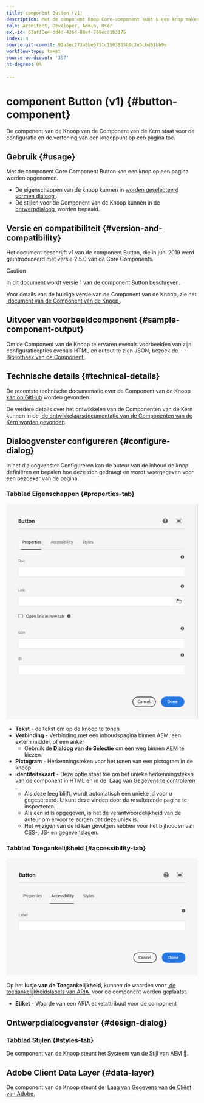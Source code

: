 ```yaml
---
title: component Button (v1)
description: Met de component Knop Core-component kunt u een knop maken en weergeven.
role: Architect, Developer, Admin, User
exl-id: 63af16e4-dd4d-426d-88ef-769ecd1b3175
index: n
source-git-commit: 92a3ec273a5be6751c1503835b9c2e5cbd61bb9e
workflow-type: tm+mt
source-wordcount: '397'
ht-degree: 0%

---
```



# component Button (v1) {#button-component}

De component van de Knoop van de Component van de Kern staat voor de configuratie en de vertoning van een knooppunt op een pagina toe.

## Gebruik {#usage}

Met de component Core Component Button kan een knop op een pagina worden opgenomen.

* De eigenschappen van de knoop kunnen in [&#x200B; worden geselecteerd vormen dialoog &#x200B;](#configure-dialog).
* De stijlen voor de Component van de Knoop kunnen in de [&#x200B; ontwerpdialoog &#x200B;](#design-dialog) worden bepaald.

## Versie en compatibiliteit {#version-and-compatibility}

Het document beschrijft v1 van de component Button, die in juni 2019 werd geïntroduceerd met versie 2.5.0 van de Core Components.

>[!CAUTION]
>
>In dit document wordt versie 1 van de component Button beschreven.
>
>Voor details van de huidige versie van de Component van de Knoop, zie het [&#x200B; document van de Component van de Knoop &#x200B;](/help/components/button.md).

## Uitvoer van voorbeeldcomponent {#sample-component-output}

Om de Component van de Knoop te ervaren evenals voorbeelden van zijn configuratieopties evenals HTML en output te zien JSON, bezoek de [&#x200B; Bibliotheek van de Component &#x200B;](https://adobe.com/go/aem_cmp_library_button).

## Technische details {#technical-details}

De recentste technische documentatie over de Component van de Knoop [&#x200B; kan op GitHub &#x200B;](https://adobe.com/go/aem_cmp_tech_button_v1) worden gevonden.

De verdere details over het ontwikkelen van de Componenten van de Kern kunnen in de [&#x200B; de ontwikkelaarsdocumentatie van de Componenten van de Kern worden gevonden &#x200B;](/help/developing/overview.md).

## Dialoogvenster configureren {#configure-dialog}

In het dialoogvenster Configureren kan de auteur van de inhoud de knop definiëren en bepalen hoe deze zich gedraagt en wordt weergegeven voor een bezoeker van de pagina.

### Tabblad Eigenschappen {#properties-tab}

![&#x200B; het lusje van Eigenschappen van uitgeeft dialoog van de Component van de Knoop &#x200B;](/help/assets/button-edit-properties.png)

* **Tekst** - de tekst om op de knoop te tonen
* **Verbinding** - Verbinding met een inhoudspagina binnen AEM, een extern middel, of een anker
   * Gebruik de **Dialoog van de Selectie** om een weg binnen AEM te kiezen.
* **Pictogram** - Herkenningsteken voor het tonen van een pictogram in de knoop
* **identiteitskaart** - Deze optie staat toe om het unieke herkenningsteken van de component in HTML en in de [&#x200B; Laag van Gegevens te controleren &#x200B;](/help/developing/data-layer/overview.md).
   * Als deze leeg blijft, wordt automatisch een unieke id voor u gegenereerd. U kunt deze vinden door de resulterende pagina te inspecteren.
   * Als een id is opgegeven, is het de verantwoordelijkheid van de auteur om ervoor te zorgen dat deze uniek is.
   * Het wijzigen van de id kan gevolgen hebben voor het bijhouden van CSS-, JS- en gegevenslagen.

### Tabblad Toegankelijkheid {#accessibility-tab}

![&#x200B; Toegankelijkheid lusje van uitgeeft dialoog van de Component van de Knoop &#x200B;](/help/assets/button-edit-accessibility.png)

Op het **lusje van de Toegankelijkheid**, kunnen de waarden voor [&#x200B; de toegankelijkheidslabels van ARIA &#x200B;](https://www.w3.org/WAI/standards-guidelines/aria/) voor de component worden geplaatst.

* **Etiket** - Waarde van een ARIA etiketattribuut voor de component

## Ontwerpdialoogvenster {#design-dialog}

### Tabblad Stijlen {#styles-tab}

De component van de Knoop steunt het Systeem van de Stijl van AEM [&#128279;](/help/get-started/authoring.md#component-styling).

## Adobe Client Data Layer {#data-layer}

De component van de Knoop steunt de [&#x200B; Laag van Gegevens van de Cliënt van Adobe.](/help/developing/data-layer/overview.md)
